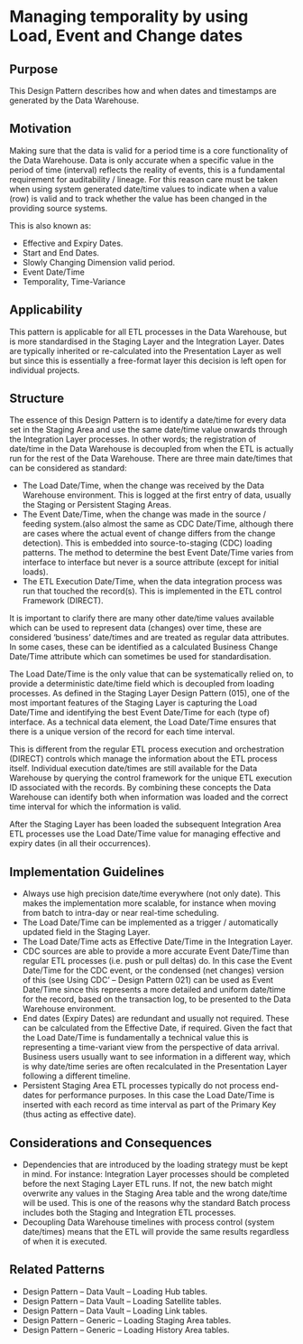 ﻿# Managing temporality by using Load, Event and Change dates

## Purpose
This Design Pattern describes how and when dates and timestamps are generated by the Data Warehouse.

## Motivation
Making sure that the data is valid for a period time is a core functionality of the Data Warehouse. Data is only accurate when a specific value in the period of time (interval) reflects the reality of events, this is a fundamental requirement for auditability / lineage. For this reason care must be taken when using system generated date/time values to indicate when a value (row) is valid and to track whether the value has been changed in the providing source systems.

This is also known as:
* Effective and Expiry Dates.
* Start and End Dates.
* Slowly Changing Dimension valid period.
* Event Date/Time
* Temporality, Time-Variance

## Applicability
This pattern is applicable for all ETL processes in the Data Warehouse, but is more standardised in the Staging Layer and the Integration Layer. Dates are typically inherited or re-calculated into the Presentation Layer as well but since this is essentially a free-format layer this decision is left open for individual projects.

## Structure
The essence of this Design Pattern is to identify a date/time for every data set in the Staging Area and use the same date/time value onwards through the Integration Layer processes. In other words; the registration of date/time in the Data Warehouse is decoupled from when the ETL is actually run for the rest of the Data Warehouse. There are three main date/times that can be considered as standard:
* The Load Date/Time, when the change was received by the Data Warehouse environment. This is logged at the first entry of data, usually the Staging or Persistent Staging Areas.
* The Event Date/Time, when the change was made in the source / feeding system.(also almost the same as CDC Date/Time, although there are cases where the actual event of change differs from the change detection). This is embedded into source-to-staging (CDC) loading patterns. The method to determine the best Event Date/Time varies from interface to interface but never is a source attribute (except for initial loads).
* The ETL Execution Date/Time, when the data integration process was run that touched the record(s). This is implemented in the ETL control Framework (DIRECT).

It is important to clarify there are many other date/time values available which can be used to represent data (changes) over time, these are considered ‘business’ date/times and are treated as regular data attributes. In some cases, these can be identified as a calculated Business Change Date/Time attribute which can sometimes be used for standardisation.

The Load Date/Time is the only value that can be systematically relied on, to provide a deterministic date/time field which is decoupled from loading processes.
As defined in the Staging Layer Design Pattern (015), one of the most important features of the Staging Layer is capturing the Load Date/Time and identifying the best Event Date/Time for each (type of) interface. As a technical data element, the Load Date/Time ensures that there is a unique version of the record for each time interval.

This is different from the regular ETL process execution and orchestration (DIRECT) controls which manage the information about the ETL process itself. Individual execution date/times are still available for the Data Warehouse by querying the control framework for the unique ETL execution ID associated with the records.  By combining these concepts the Data Warehouse can identify both when information was loaded and the correct time interval for which the information is valid.

After the Staging Layer has been loaded the subsequent Integration Area ETL processes use the Load Date/Time value for managing effective and expiry dates (in all their occurrences).

## Implementation Guidelines
* Always use high precision date/time everywhere (not only date). This makes the implementation more scalable, for instance when moving from batch to intra-day or near real-time scheduling.
* The Load Date/Time can be implemented as a trigger / automatically updated field in the Staging Layer.
* The Load Date/Time acts as Effective Date/Time in the Integration Layer.
* CDC sources are able to provide a more accurate Event Date/Time than regular ETL processes (i.e. push or pull deltas) do. In this case the Event Date/Time for the CDC event, or the condensed (net changes) version of this (see Using CDC’ – Design Pattern 021) can be used as Event Date/Time since this represents a more detailed and uniform date/time for the record, based on the transaction log, to be presented to the Data Warehouse environment.
* End dates (Expiry Dates) are redundant and usually not required. These can be calculated from the Effective Date, if required. Given the fact that the Load Date/Time is fundamentally a technical value this is representing a time-variant view from the perspective of data arrival. Business users usually want to see information in a different way, which is why date/time series are often recalculated in the Presentation Layer following a different timeline.
* Persistent Staging Area ETL processes typically do not process end-dates for performance purposes. In this case the Load Date/Time is inserted with each record as time interval as part of the Primary Key (thus acting as effective date).

## Considerations and Consequences
* Dependencies that are introduced by the loading strategy must be kept in mind. For instance: Integration Layer processes should be completed before the next Staging Layer ETL runs. If not, the new batch might overwrite any values in the Staging Area table and the wrong date/time will be used. This is one of the reasons why the standard Batch process includes both the Staging and Integration ETL processes.
* Decoupling Data Warehouse timelines with process control (system date/times) means that the ETL will provide the same results regardless of when it is executed.

## Related Patterns
* Design Pattern – Data Vault – Loading Hub tables.
* Design Pattern – Data Vault – Loading Satellite tables.
* Design Pattern – Data Vault – Loading Link tables.
* Design Pattern – Generic – Loading Staging Area tables.
* Design Pattern – Generic – Loading History Area tables.
